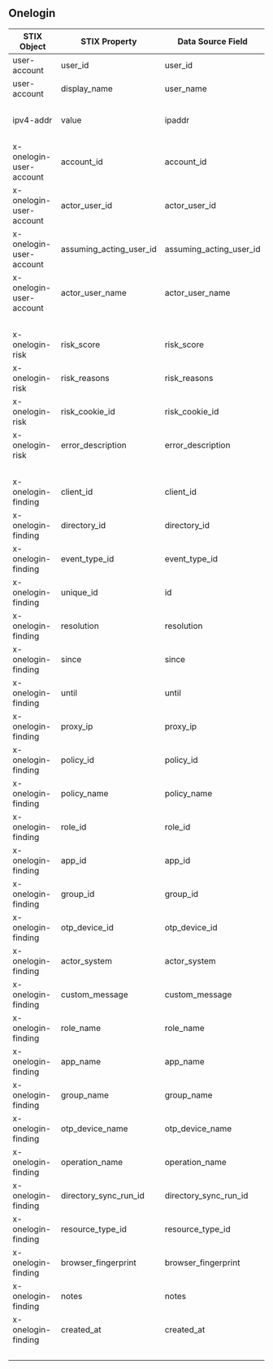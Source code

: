## Onelogin
| STIX Object | STIX Property | Data Source Field |
|--|--|--|
| user-account | user_id | user_id |
| user-account | display_name | user_name |
| <br> | | |
| ipv4-addr | value | ipaddr |
| <br> | | |
| x-onelogin-user-account | account_id | account_id |
| x-onelogin-user-account | actor_user_id | actor_user_id |
| x-onelogin-user-account | assuming_acting_user_id | assuming_acting_user_id |
| x-onelogin-user-account | actor_user_name | actor_user_name |
| <br> | | |
| x-onelogin-risk | risk_score | risk_score |
| x-onelogin-risk | risk_reasons | risk_reasons |
| x-onelogin-risk | risk_cookie_id | risk_cookie_id |
| x-onelogin-risk | error_description | error_description |
| <br> | | |
| x-onelogin-finding | client_id | client_id |
| x-onelogin-finding | directory_id | directory_id |
| x-onelogin-finding | event_type_id | event_type_id |
| x-onelogin-finding | unique_id | id |
| x-onelogin-finding | resolution | resolution |
| x-onelogin-finding | since | since |
| x-onelogin-finding | until | until |
| x-onelogin-finding | proxy_ip | proxy_ip |
| x-onelogin-finding | policy_id | policy_id |
| x-onelogin-finding | policy_name | policy_name |
| x-onelogin-finding | role_id | role_id |
| x-onelogin-finding | app_id | app_id |
| x-onelogin-finding | group_id | group_id |
| x-onelogin-finding | otp_device_id | otp_device_id |
| x-onelogin-finding | actor_system | actor_system |
| x-onelogin-finding | custom_message | custom_message |
| x-onelogin-finding | role_name | role_name |
| x-onelogin-finding | app_name | app_name |
| x-onelogin-finding | group_name | group_name |
| x-onelogin-finding | otp_device_name | otp_device_name |
| x-onelogin-finding | operation_name | operation_name |
| x-onelogin-finding | directory_sync_run_id | directory_sync_run_id |
| x-onelogin-finding | resource_type_id | resource_type_id |
| x-onelogin-finding | browser_fingerprint | browser_fingerprint |
| x-onelogin-finding | notes | notes |
| x-onelogin-finding | created_at | created_at |
| <br> | | |
